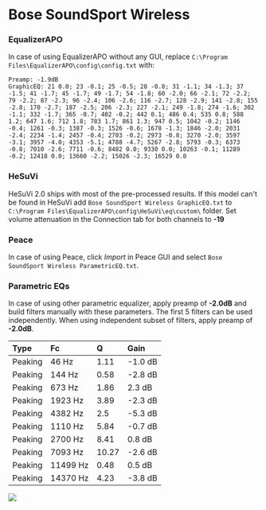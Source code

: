 # Bose SoundSport Wireless

### EqualizerAPO
In case of using EqualizerAPO without any GUI, replace `C:\Program Files\EqualizerAPO\config\config.txt`
with:
```
Preamp: -1.9dB
GraphicEQ: 21 0.0; 23 -0.1; 25 -0.5; 28 -0.8; 31 -1.1; 34 -1.3; 37 -1.5; 41 -1.7; 45 -1.7; 49 -1.7; 54 -1.8; 60 -2.0; 66 -2.1; 72 -2.2; 79 -2.2; 87 -2.3; 96 -2.4; 106 -2.6; 116 -2.7; 128 -2.9; 141 -2.8; 155 -2.8; 170 -2.7; 187 -2.5; 206 -2.3; 227 -2.1; 249 -1.8; 274 -1.6; 302 -1.1; 332 -1.7; 365 -0.7; 402 -0.2; 442 0.1; 486 0.4; 535 0.8; 588 1.2; 647 1.6; 712 1.8; 783 1.7; 861 1.3; 947 0.5; 1042 -0.2; 1146 -0.4; 1261 -0.3; 1387 -0.3; 1526 -0.6; 1678 -1.3; 1846 -2.0; 2031 -2.4; 2234 -1.4; 2457 -0.4; 2703 -0.2; 2973 -0.8; 3270 -2.0; 3597 -3.1; 3957 -4.0; 4353 -5.1; 4788 -4.7; 5267 -2.8; 5793 -0.3; 6373 -0.8; 7010 -2.6; 7711 -0.6; 8482 0.0; 9330 0.0; 10263 -0.1; 11289 -0.2; 12418 0.0; 13660 -2.2; 15026 -2.3; 16529 0.0
```

### HeSuVi
HeSuVi 2.0 ships with most of the pre-processed results. If this model can't be found in HeSuVi add
`Bose SoundSport Wireless GraphicEQ.txt` to `C:\Program Files\EqualizerAPO\config\HeSuVi\eq\custom\` folder.
Set volume attenuation in the Connection tab for both channels to **-19**

### Peace
In case of using Peace, click *Import* in Peace GUI and select `Bose SoundSport Wireless ParametricEQ.txt`.

### Parametric EQs
In case of using other parametric equalizer, apply preamp of **-2.0dB** and build filters manually
with these parameters. The first 5 filters can be used independently.
When using independent subset of filters, apply preamp of **-2.0dB**.

| Type    | Fc       |     Q | Gain    |
|:--------|:---------|:------|:--------|
| Peaking | 46 Hz    |  1.11 | -1.0 dB |
| Peaking | 144 Hz   |  0.58 | -2.8 dB |
| Peaking | 673 Hz   |  1.86 | 2.3 dB  |
| Peaking | 1923 Hz  |  3.89 | -2.3 dB |
| Peaking | 4382 Hz  |  2.5  | -5.3 dB |
| Peaking | 1110 Hz  |  5.84 | -0.7 dB |
| Peaking | 2700 Hz  |  8.41 | 0.8 dB  |
| Peaking | 7093 Hz  | 10.27 | -2.6 dB |
| Peaking | 11499 Hz |  0.48 | 0.5 dB  |
| Peaking | 14370 Hz |  4.23 | -3.8 dB |

![](https://raw.githubusercontent.com/jaakkopasanen/AutoEq/master/results/rtings/avg/Bose%20SoundSport%20Wireless/Bose%20SoundSport%20Wireless.png)